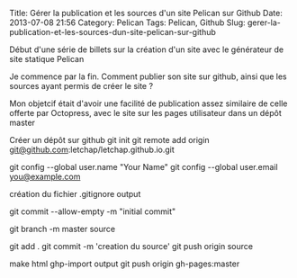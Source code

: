 Title: Gérer la publication et les sources d'un site Pelican sur Github
Date: 2013-07-08 21:56
Category: Pelican
Tags: Pelican, Github 
Slug: gerer-la-publication-et-les-sources-dun-site-pelican-sur-github

Début d'une série de billets sur la création d'un site avec le générateur de site statique Pelican

Je commence par la fin. Comment publier son site sur github, ainsi que les sources ayant permis de créer le site ?

Mon objetcif était d'avoir une facilité de publication assez similaire de celle offerte par Octopress, avec le site sur les pages utilisateur dans un dépôt master


Créer un dépôt sur github
git init
git remote add origin git@github.com:letchap/letchap.github.io.git

git config --global user.name "Your Name"
git config --global user.email you@example.com


création du fichier .gitignore
output

git commit --allow-empty -m "initial commit"

git branch -m master source

git add .
git commit -m 'creation du source'
git push origin source

make html
ghp-import output
git push origin gh-pages:master





